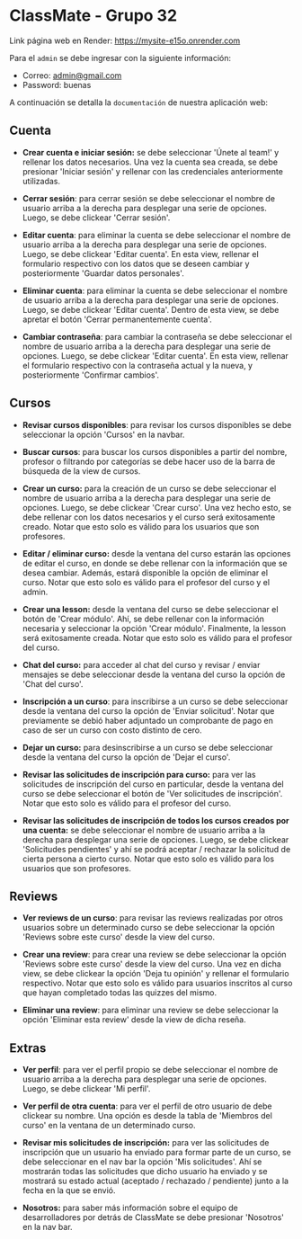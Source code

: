 # ClassMate - Grupo 32

Link página web en Render: https://mysite-e15o.onrender.com

Para el ```admin``` se debe ingresar con la siguiente información: 

- Correo: admin@gmail.com
- Password: buenas

A continuación se detalla la ```documentación``` de nuestra aplicación web:

## Cuenta
- **Crear cuenta e iniciar sesión:** se debe seleccionar 'Únete al team!' y rellenar los datos necesarios. Una vez la cuenta sea creada, se debe presionar 'Iniciar sesión' y rellenar con las credenciales anteriormente utilizadas.

- **Cerrar sesión**: para cerrar sesión se debe seleccionar el nombre de usuario arriba a la derecha para desplegar una serie de opciones. Luego, se debe clickear 'Cerrar sesión'.

- **Editar cuenta**: para eliminar la cuenta se debe seleccionar el nombre de usuario arriba a la derecha para desplegar una serie de opciones. Luego, se debe clickear 'Editar cuenta'. En esta view, rellenar el formulario respectivo con los datos que se deseen cambiar y posteriormente 'Guardar datos personales'.

- **Eliminar cuenta**: para eliminar la cuenta se debe seleccionar el nombre de usuario arriba a la derecha para desplegar una serie de opciones. Luego, se debe clickear 'Editar cuenta'. Dentro de esta view, se debe apretar el botón 'Cerrar permanentemente cuenta'.

- **Cambiar contraseña**: para cambiar la contraseña se debe seleccionar el nombre de usuario arriba a la derecha para desplegar una serie de opciones. Luego, se debe clickear 'Editar cuenta'. En esta view, rellenar el formulario respectivo con la contraseña actual y la nueva, y posteriormente 'Confirmar cambios'.

## Cursos
- **Revisar cursos disponibles**: para revisar los cursos disponibles se debe seleccionar la opción 'Cursos' en la navbar.

- **Buscar cursos**: para buscar los cursos disponibles a partir del nombre, profesor o filtrando por categorías se debe hacer uso de la barra de búsqueda de la view de cursos.

- **Crear un curso:** para la creación de un curso se debe seleccionar el nombre de usuario arriba a la derecha para desplegar una serie de opciones. Luego, se debe clickear 'Crear curso'. Una vez hecho esto, se debe rellenar con los datos necesarios y el curso será exitosamente creado. Notar que esto solo es válido para los usuarios que son profesores.

- **Editar / eliminar curso:** desde la ventana del curso estarán las opciones de editar el curso, en donde se debe rellenar con la información que se desea cambiar. Además, estará disponible la opción de eliminar el curso. Notar que esto solo es válido para el profesor del curso y el admin.

- **Crear una lesson:** desde la ventana del curso se debe seleccionar el botón de 'Crear módulo'. Ahí, se debe rellenar con la información necesaria y seleccionar la opción 'Crear módulo'. Finalmente, la lesson será exitosamente creada. Notar que esto solo es válido para el profesor del curso.

- **Chat del curso:** para acceder al chat del curso y revisar / enviar mensajes se debe seleccionar desde la ventana del curso la opción de 'Chat del curso'.

- **Inscripción a un curso**: para inscribirse a un curso se debe seleccionar desde la ventana del curso la opción de 'Enviar solicitud'. Notar que previamente se debió haber adjuntado un comprobante de pago en caso de ser un curso con costo distinto de cero.

- **Dejar un curso:** para desinscribirse a un curso se debe seleccionar desde la ventana del curso la opción de 'Dejar el curso'.

- **Revisar las solicitudes de inscripción para curso:** para ver las solicitudes de inscripción del curso en particular, desde la ventana del curso se debe seleccionar el botón de 'Ver solicitudes de inscripción'. Notar que esto solo es válido para el profesor del curso.

- **Revisar las solicitudes de inscripción de todos los cursos creados por una cuenta:** se debe seleccionar el nombre de usuario arriba a la derecha para desplegar una serie de opciones. Luego, se debe clickear 'Solicitudes pendientes' y ahí se podrá aceptar / rechazar la solicitud de cierta persona a cierto curso. Notar que esto solo es válido para los usuarios que son profesores.

## Reviews

- **Ver reviews de un curso**: para revisar las reviews realizadas por otros usuarios sobre un determinado curso se debe seleccionar la opción 'Reviews sobre este curso' desde la view del curso.

- **Crear una review**: para crear una review se debe seleccionar la opción 'Reviews sobre este curso' desde la view del curso. Una vez en dicha view, se debe clickear la opción 'Deja tu opinión' y rellenar el formulario respectivo. Notar que esto solo es válido para usuarios inscritos al curso que hayan completado todas las quizzes del mismo.

- **Eliminar una review**: para eliminar una review se debe seleccionar la opción 'Eliminar esta review' desde la view de dicha reseña.

## Extras
- **Ver perfil**: para ver el perfil propio se debe seleccionar el nombre de usuario arriba a la derecha para desplegar una serie de opciones. Luego, se debe clickear 'Mi perfil'.

- **Ver perfil de otra cuenta**: para ver el perfil de otro usuario de debe clickear su nombre. Una opción es desde la tabla de 'Miembros del curso' en la ventana de un determinado curso.

- **Revisar mis solicitudes de inscripción:** para ver las solicitudes de inscripción que un usuario ha enviado para formar parte de un curso, se debe seleccionar en el nav bar la opción 'Mis solicitudes'. Ahí se mostrarán todas las solicitudes que dicho usuario ha enviado y se mostrará su estado actual (aceptado / rechazado / pendiente) junto a la fecha en la que se envió.

- **Nosotros:** para saber más información sobre el equipo de desarrolladores por detrás de ClassMate se debe presionar 'Nosotros' en la nav bar.
